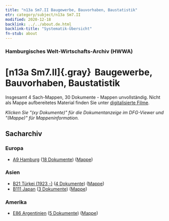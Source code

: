 ```yaml
---
title: "n13a Sm7.II Baugewerbe, Bauvorhaben, Baustatistik"
etr: category/subject/n13a Sm7.II
modified: 2020-12-18
backlink: ../../about.de.html
backlink-title: "Systematik-Übersicht"
fn-stub: about
---
```


### Hamburgisches Welt-Wirtschafts-Archiv (HWWA)
# [n13a Sm7.II]{.gray}&#8201; Baugewerbe, Bauvorhaben, Baustatistik&#160; 




Insgesamt 4 Sach-Mappen, 30 Dokumente - Mappen unvollständig.
Nicht als Mappe aufbereitetes Material finden Sie unter [digitalisierte Filme](/film/h1_sh).

_Klicken Sie "(xy Dokumente)" für die Dokumentanzeige im DFG-Viewer und "(Mappe)" für Mappeninformation._

## Sacharchiv




### Europa

- [A9 Hamburg](../../../geo/about.de.html#A9) (<a href="https://dfg-viewer.de/show/?tx_dlf[id]=https://pm20.zbw.eu/mets/sh/1409xx/140905/1451xx/145129/public.mets.de.xml" target="_blank">18 Dokumente</a>) ([Mappe](http://purl.org/pressemappe20/folder/sh/140905,145129))

### Asien

- [B21 Türkei (1923 -)](../../../geo/about.de.html#B21) (<a href="https://dfg-viewer.de/show/?tx_dlf[id]=https://pm20.zbw.eu/mets/sh/1411xx/141111/1451xx/145129/public.mets.de.xml" target="_blank">4 Dokumente</a>) ([Mappe](http://purl.org/pressemappe20/folder/sh/141111,145129))
- [B111 Japan](../../../geo/about.de.html#B111) (<a href="https://dfg-viewer.de/show/?tx_dlf[id]=https://pm20.zbw.eu/mets/sh/1412xx/141272/1451xx/145129/public.mets.de.xml" target="_blank">3 Dokumente</a>) ([Mappe](http://purl.org/pressemappe20/folder/sh/141272,145129))

### Amerika

- [E86 Argentinien](../../../geo/about.de.html#E86) (<a href="https://dfg-viewer.de/show/?tx_dlf[id]=https://pm20.zbw.eu/mets/sh/1416xx/141692/1451xx/145129/public.mets.de.xml" target="_blank">5 Dokumente</a>) ([Mappe](http://purl.org/pressemappe20/folder/sh/141692,145129))


